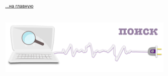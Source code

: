 <div class="navi"> <nav id="navi"> <!-- js --> </nav></div>

<script async src="https://cse.google.com/cse.js?cx=c5023aea175714331">
</script>
<div class="gcse-search"></div>


<br>

[…на главную](/)

<br>


<span id="search-result-img" class="img" onclick="imgResize()">![img](assets/svg/comp-search.svg)</span>

<script src="assets/js/navi.js"></script>
